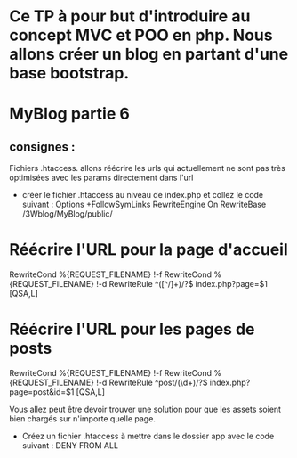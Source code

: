 # Ce TP à pour but d'introduire au concept MVC et POO en php. Nous allons créer un blog en partant d'une base bootstrap.

# MyBlog partie 6
## consignes : 
Fichiers .htaccess. allons réécrire les urls qui actuellement ne sont pas très optimisées avec les params directement dans l'url
- créer le fichier .htaccess au niveau de index.php et collez le code suivant : 
Options +FollowSymLinks
RewriteEngine On
RewriteBase /3Wblog/MyBlog/public/

# Réécrire l'URL pour la page d'accueil
RewriteCond %{REQUEST_FILENAME} !-f
RewriteCond %{REQUEST_FILENAME} !-d
RewriteRule ^([^/]+)/?$ index.php?page=$1 [QSA,L]

# Réécrire l'URL pour les pages de posts
RewriteCond %{REQUEST_FILENAME} !-f
RewriteCond %{REQUEST_FILENAME} !-d
RewriteRule ^post/(\d+)/?$ index.php?page=post&id=$1 [QSA,L]

Vous allez peut être devoir trouver une solution pour que les assets soient bien chargés sur n'importe quelle page.

- Créez un fichier .htaccess à mettre dans le dossier app avec le code suivant :
DENY FROM ALL
